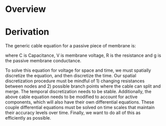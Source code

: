
# Overview

# Derivation

The generic cable equation for a passive piece of membrane is:

where C is Capacitance, V is membrane voltage, R is the resistance and g is the passive membrane conductance. 

To solve this equation for voltage for space and time, we must spatially discretize the equation, and then discretize the time. Our spatial discretization procedure must be mindful of 1) changing resistances between nodes and 2) possible branch points where the cable can split and merge. The temporal discretization needs to be stable. Additionally, the above cable equation needs to be modified to account for active components, which will also have their own differential equations. These couple differential equations must be solved on time scales that maintain their accuracy levels over time. Finally, we want to do all of this as efficiently as possible.


